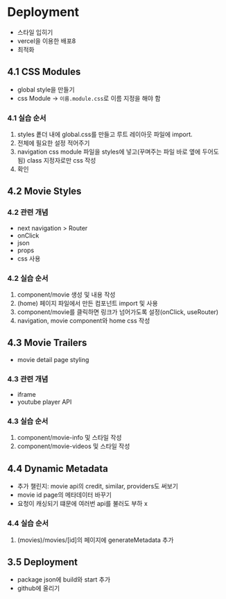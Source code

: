 # Deployment

- 스타일 입히기
- vercel을 이용한 배포8
- 최적화

## 4.1 CSS Modules

- global style을 만들기
- css Module -> `이름.module.css`로 이름 지정을 해야 함

### 4.1 실습 순서

1. styles 퐅더 내에 global.css를 만들고 루트 레이아웃 파일에 import.
2. 전체에 필요한 설정 적어주기
3. navigation css module 파일을 styles에 넣고(꾸며주는 파일 바로 옆에 두어도 됨) class 지정자로만 css 작성
4. 확인

## 4.2 Movie Styles

### 4.2 관련 개념

- next navigation > Router
- onClick
- json
- props
- css 사용

### 4.2 실습 순서

1. component/movie 생성 및 내용 작성
2. (home) 페이지 파일에서 만든 컴포넌트 import 및 사용
3. component/movie를 클릭하면 링크가 넘어가도록 설정(onClick, useRouter)
4. navigation, movie component와 home css 작성

## 4.3 Movie Trailers

- movie detail page styling

### 4.3 관련 개념

- iframe
- youtube player API

### 4.3 실습 순서

1. component/movie-info 및 스타일 작성
2. component/movie-videos 및 스타일 작성

## 4.4 Dynamic Metadata

- 추가 챌린지: movie api의 credit, similar, providers도 써보기
- movie id page의 메타데이터 바꾸기
- 요청이 캐싱되기 떄문에 여러번 api를 불러도 부하 x

### 4.4 실습 순서

1. (movies)/movies/[id]의 페이지에 generateMetadata 추가

## 3.5 Deployment

- package json에 build와 start 추가
- github에 올리기
